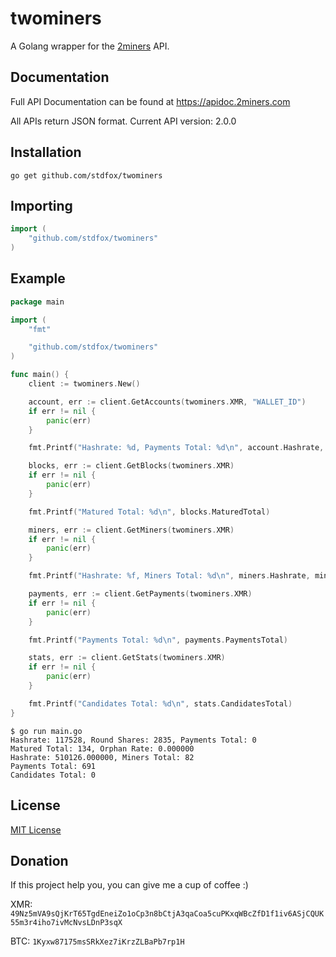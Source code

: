 # twominers
A Golang wrapper for the [2miners](https://2miners.com) API.

## Documentation
Full API Documentation can be found at https://apidoc.2miners.com

All APIs return JSON format. Current API version: 2.0.0

## Installation
```shell
go get github.com/stdfox/twominers
```

## Importing
```go
import (
    "github.com/stdfox/twominers"
)
```

## Example
```go
package main

import (
	"fmt"

	"github.com/stdfox/twominers"
)

func main() {
	client := twominers.New()

	account, err := client.GetAccounts(twominers.XMR, "WALLET_ID")
	if err != nil {
		panic(err)
	}

	fmt.Printf("Hashrate: %d, Payments Total: %d\n", account.Hashrate, account.PaymentsTotal)

	blocks, err := client.GetBlocks(twominers.XMR)
	if err != nil {
		panic(err)
	}

	fmt.Printf("Matured Total: %d\n", blocks.MaturedTotal)

	miners, err := client.GetMiners(twominers.XMR)
	if err != nil {
		panic(err)
	}

	fmt.Printf("Hashrate: %f, Miners Total: %d\n", miners.Hashrate, miners.MinersTotal)

	payments, err := client.GetPayments(twominers.XMR)
	if err != nil {
		panic(err)
	}

	fmt.Printf("Payments Total: %d\n", payments.PaymentsTotal)

	stats, err := client.GetStats(twominers.XMR)
	if err != nil {
		panic(err)
	}

	fmt.Printf("Candidates Total: %d\n", stats.CandidatesTotal)
}
```
```shell
$ go run main.go
Hashrate: 117528, Round Shares: 2835, Payments Total: 0
Matured Total: 134, Orphan Rate: 0.000000
Hashrate: 510126.000000, Miners Total: 82
Payments Total: 691
Candidates Total: 0
```

## License
[MIT License](https://github.com/stdfox/twominers/blob/master/LICENSE.md)

## Donation
If this project help you, you can give me a cup of coffee :)

XMR: `49Nz5mVA9sQjKrT65TgdEneiZo1oCp3n8bCtjA3qaCoa5cuPKxqWBcZfD1f1iv6ASjCQUK55m3r4iho7ivMcNvsLDnP3sqX`

BTC: `1Kyxw87175msSRkXez7iKrzZLBaPb7rp1H`
